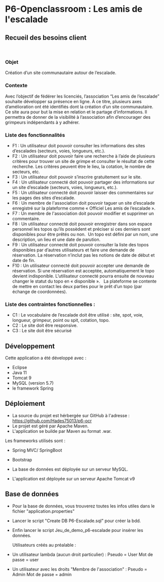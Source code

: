 # P6-Openclassroom : Les amis de l'escalade
## Recueil des besoins client 
  
### Objet
  Création d’un site communautaire autour de l’escalade.   
  
### Contexte  
  Avec l’objectif de fédérer les licenciés, l’association “Les amis de l’escalade” souhaite développer sa présence en ligne. 
  À ce titre, plusieurs axes d’amélioration ont été identifiés dont la création d’un site communautaire.  
  Ce site aura pour but la mise en relation et le partage d’informations. Il permettra de donner de la visibilité à l’association 
  afin d’encourager des grimpeurs indépendants à y adhérer. 
### Liste des fonctionnalités   
  - F1 : Un utilisateur doit pouvoir consulter les informations des sites d’escalades (secteurs, voies, longueurs, etc.).    
  - F2 : Un utilisateur doit pouvoir faire une recherche à l’aide de plusieurs critères pour trouver un site de grimpe et 
  consulter le résultat de cette recherche. Les critères peuvent être le lieu, la cotation, le nombre de secteurs, etc.    
  - F3 : Un utilisateur doit pouvoir s’inscrire gratuitement sur le site.    
  - F4 : Un utilisateur connecté doit pouvoir partager des informations sur un site d’escalade (secteurs, voies, longueurs, etc.).    
  - F5 : Un utilisateur connecté doit pouvoir laisser des commentaires sur les pages des sites d’escalade.    
  - F6 : Un membre de l'association doit pouvoir taguer un site d’escalade enregistré sur la plateforme 
  comme « Officiel Les amis de l’escalade ».    
  - F7 : Un membre de l'association doit pouvoir modifier et supprimer un commentaire.    
  - F8 : Un utilisateur connecté doit pouvoir enregistrer dans son espace personnel les topos qu’ils possèdent et préciser 
  si ces derniers sont disponibles pour être prêtés ou non.  Un topo est défini par un nom, une description, un lieu et une date de parution.    
  - F9 : Un utilisateur connecté doit pouvoir consulter la liste des topos disponibles par d’autres utilisateurs et faire 
  une demande de réservation. La réservation n’inclut pas les notions de date de début et date de fin. 
  - F10 : Un utilisateur connecté doit pouvoir accepter une demande de réservation. Si une réservation est acceptée, 
  automatiquement le topo devient indisponible. L’utilisateur connecté pourra ensuite de nouveau changer le statut du topo en « disponible ».   
  La plateforme se contente de mettre en contact les deux parties pour le prêt d’un topo (par échange de coordonnées). 
  
### Liste des contraintes fonctionnelles :    
  - C1 : Le vocabulaire de l’escalade doit être utilisé : site, spot, voie, longueur, grimpeur, point ou spit, cotation, topo.    
  - C2 : Le site doit être responsive.    
  - C3 : Le site doit être sécurisé


## Développement

Cette application a été développé avec :
- Eclipse
- Java 11
- Tomcat 9
- MySQL (version 5.7)
- le framework Spring 


## Déploiement

* La source du projet est hérbergée sur GitHub à l'adresse : https://github.com/Hades75013/p6-ocr
* Le projet est géré par Apache Maven.
* L'application se builde par Maven au format .war.

Les frameworks utilisés sont : 
* Spring MVC/ SpringBoot
* Bootstrap

* La base de données est déployée sur un serveur MySQL.
* L'application est déployée sur un serveur Apache Tomcat v9


## Base de données

* Pour la base de données, vous trouverez toutes les infos utiles dans le fichier "application.properties"
* Lancer le script "Create DB P6-Escalade.sql" pour créer la bdd.
* Enfin lancer le script Jeu_de_demo_p6-escalade pour insérer les données.

  Utilisateurs créés au préalable : 
* Un utilisateur lambda (aucun droit particulier) : 
  Pseudo = User
  Mot de passe = user
* Un utilisateur avec les droits "Membre de l'association" : 
  Pseudo = Admin
  Mot de passe = admin
